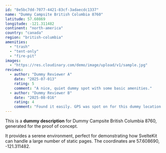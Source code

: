 ```yaml
---
id: "8e5bc7dd-7077-4421-83cf-3adaecdc1337"
name: "Dummy Campsite British Columbia 8760"
latitude: 57.60869
longitude: -121.311482
continent: "north-america"
country: "canada"
region: "british-columbia"
amenities:
  - "trash"
  - "tent-only"
  - "fire-pit"
images:
  - "https://res.cloudinary.com/demo/image/upload/v1/sample.jpg"
reviews:
  - author: "Dummy Reviewer A"
    date: "2025-07-013"
    rating: 5
    comment: "A nice, quiet dummy spot with some basic amenities."
  - author: "Dummy Reviewer B"
    date: "2025-08-016"
    rating: 4
    comment: "Found it easily. GPS was spot on for this dummy location."
---
```


This is a **dummy description** for Dummy Campsite British Columbia 8760, generated for the proof of concept.

It provides a serene environment, perfect for demonstrating how SvelteKit can handle a large number of static pages. The coordinates are 57.608690, -121.311482.
